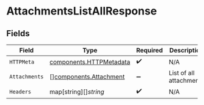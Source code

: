 # AttachmentsListAllResponse


## Fields

| Field                                                              | Type                                                               | Required                                                           | Description                                                        |
| ------------------------------------------------------------------ | ------------------------------------------------------------------ | ------------------------------------------------------------------ | ------------------------------------------------------------------ |
| `HTTPMeta`                                                         | [components.HTTPMetadata](../../models/components/httpmetadata.md) | :heavy_check_mark:                                                 | N/A                                                                |
| `Attachments`                                                      | [][components.Attachment](../../models/components/attachment.md)   | :heavy_minus_sign:                                                 | List of all attachments                                            |
| `Headers`                                                          | map[string][]*string*                                              | :heavy_check_mark:                                                 | N/A                                                                |